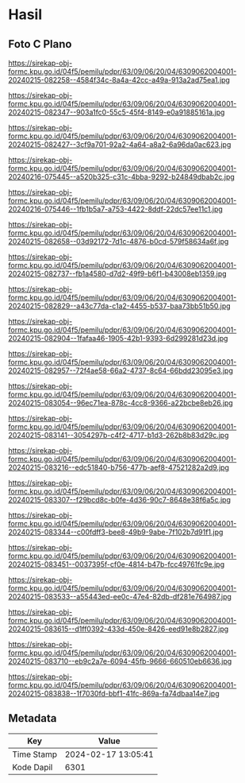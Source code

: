 # Hasil

## Foto C Plano

https://sirekap-obj-formc.kpu.go.id/04f5/pemilu/pdpr/63/09/06/20/04/6309062004001-20240215-082258--4584f34c-8a4a-42cc-a49a-913a2ad75ea1.jpg

https://sirekap-obj-formc.kpu.go.id/04f5/pemilu/pdpr/63/09/06/20/04/6309062004001-20240215-082347--903a1fc0-55c5-45f4-8149-e0a91885161a.jpg

https://sirekap-obj-formc.kpu.go.id/04f5/pemilu/pdpr/63/09/06/20/04/6309062004001-20240215-082427--3cf9a701-92a2-4a64-a8a2-6a96da0ac623.jpg

https://sirekap-obj-formc.kpu.go.id/04f5/pemilu/pdpr/63/09/06/20/04/6309062004001-20240216-075445--a520b325-c31c-4bba-9292-b24849dbab2c.jpg

https://sirekap-obj-formc.kpu.go.id/04f5/pemilu/pdpr/63/09/06/20/04/6309062004001-20240216-075446--1fb1b5a7-a753-4422-8ddf-22dc57ee11c1.jpg

https://sirekap-obj-formc.kpu.go.id/04f5/pemilu/pdpr/63/09/06/20/04/6309062004001-20240215-082658--03d92172-7d1c-4876-b0cd-579f58634a6f.jpg

https://sirekap-obj-formc.kpu.go.id/04f5/pemilu/pdpr/63/09/06/20/04/6309062004001-20240215-082737--fb1a4580-d7d2-49f9-b6f1-b43008eb1359.jpg

https://sirekap-obj-formc.kpu.go.id/04f5/pemilu/pdpr/63/09/06/20/04/6309062004001-20240215-082829--a43c77da-c1a2-4455-b537-baa73bb51b50.jpg

https://sirekap-obj-formc.kpu.go.id/04f5/pemilu/pdpr/63/09/06/20/04/6309062004001-20240215-082904--1fafaa46-1905-42b1-9393-6d299281d23d.jpg

https://sirekap-obj-formc.kpu.go.id/04f5/pemilu/pdpr/63/09/06/20/04/6309062004001-20240215-082957--72f4ae58-66a2-4737-8c64-66bdd23095e3.jpg

https://sirekap-obj-formc.kpu.go.id/04f5/pemilu/pdpr/63/09/06/20/04/6309062004001-20240215-083054--96ec71ea-878c-4cc8-9366-a22bcbe8eb26.jpg

https://sirekap-obj-formc.kpu.go.id/04f5/pemilu/pdpr/63/09/06/20/04/6309062004001-20240215-083141--3054297b-c4f2-4717-b1d3-262b8b83d29c.jpg

https://sirekap-obj-formc.kpu.go.id/04f5/pemilu/pdpr/63/09/06/20/04/6309062004001-20240215-083216--edc51840-b756-477b-aef8-47521282a2d9.jpg

https://sirekap-obj-formc.kpu.go.id/04f5/pemilu/pdpr/63/09/06/20/04/6309062004001-20240215-083307--f29bcd8c-b0fe-4d36-90c7-8648e38f6a5c.jpg

https://sirekap-obj-formc.kpu.go.id/04f5/pemilu/pdpr/63/09/06/20/04/6309062004001-20240215-083344--c00fdff3-bee8-49b9-9abe-7f102b7d91f1.jpg

https://sirekap-obj-formc.kpu.go.id/04f5/pemilu/pdpr/63/09/06/20/04/6309062004001-20240215-083451--0037395f-cf0e-4814-b47b-fcc49761fc9e.jpg

https://sirekap-obj-formc.kpu.go.id/04f5/pemilu/pdpr/63/09/06/20/04/6309062004001-20240215-083533--a55443ed-ee0c-47e4-82db-df281e764987.jpg

https://sirekap-obj-formc.kpu.go.id/04f5/pemilu/pdpr/63/09/06/20/04/6309062004001-20240215-083615--d1ff0392-433d-450e-8426-eed91e8b2827.jpg

https://sirekap-obj-formc.kpu.go.id/04f5/pemilu/pdpr/63/09/06/20/04/6309062004001-20240215-083710--eb9c2a7e-6094-45fb-9666-660510eb6636.jpg

https://sirekap-obj-formc.kpu.go.id/04f5/pemilu/pdpr/63/09/06/20/04/6309062004001-20240215-083838--1f7030fd-bbf1-41fc-869a-fa74dbaa14e7.jpg


## Metadata

| Key        | Value               |
| ---------- | ------------------- |
| Time Stamp | 2024-02-17 13:05:41 |
| Kode Dapil | 6301                |



